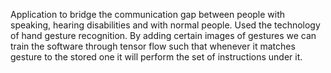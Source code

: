 Application to bridge the communication gap between people with speaking, hearing disabilities and with normal people. Used the technology of hand gesture recognition. By adding certain images of gestures we can train the software through tensor flow such that whenever it matches gesture to the stored one it will perform the set of instructions under it.
